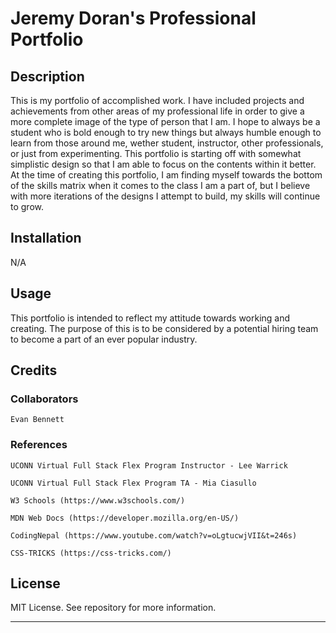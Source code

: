# Jeremy Doran's Professional Portfolio


## Description

This is my portfolio of accomplished work. I have included projects and achievements from other areas of my professional life in order to give a more complete image of the type of person that I am. I hope to always be a student who is bold enough to try new things but always humble enough to learn from those around me, wether student, instructor, other professionals, or just from experimenting. This portfolio is starting off with somewhat simplistic design so that I am able to focus on the contents within it better. At the time of creating this portfolio, I am finding myself towards the bottom of the skills matrix when it comes to the class I am a part of, but I believe with more iterations of the designs I attempt to build, my skills will continue to grow.


## Installation

N/A


## Usage

This portfolio is intended to reflect my attitude towards working and creating. The purpose of this is to be considered by a potential hiring team to become a part of an ever popular industry.


## Credits

### Collaborators

    Evan Bennett 

### References

    UCONN Virtual Full Stack Flex Program Instructor - Lee Warrick

    UCONN Virtual Full Stack Flex Program TA - Mia Ciasullo

    W3 Schools (https://www.w3schools.com/)

    MDN Web Docs (https://developer.mozilla.org/en-US/)

    CodingNepal (https://www.youtube.com/watch?v=oLgtucwjVII&t=246s)

    CSS-TRICKS (https://css-tricks.com/)


## License

MIT License. See repository for more information.

---